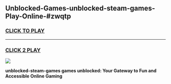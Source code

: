 
## Unblocked-Games-unblocked-steam-games-Play-Online-#zwqtp
<h3>
<a href="https://premium.freeplayer.one?title=unblocked-steam-games&ref=27F">CLICK TO PLAY</a></h3>
<hr>

<h3>
<a href="https://premium.freeplayer.one?title=unblocked-steam-games&ref=27F">CLICK 2 PLAY</a>
  
</h3>

<a href="https://premium.freeplayer.one?title=unblocked-steam-games&ref=27F"><img src="https://clearcache.store/games.png"></a>


**unblocked-steam-games games unblocked: Your Gateway to Fun and Accessible Online Gaming**
